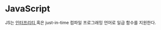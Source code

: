 # JavaScript

JS는 <a href="add.md"> 인터프리티 </a> 혹은 just-in-time 컴파일 프로그래밍 언어로 일급 함수를 지원한다.
<br>
<br>
<br>
